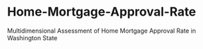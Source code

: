 # Home-Mortgage-Approval-Rate
Multidimensional Assessment of Home Mortgage Approval Rate in Washington State
